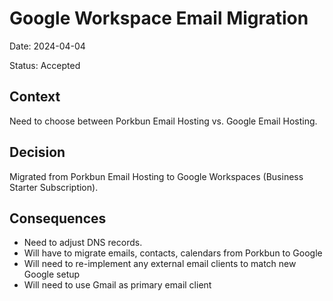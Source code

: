 # Google Workspace Email Migration

Date: 2024-04-04

Status: Accepted

## Context

Need to choose between Porkbun Email Hosting vs. Google Email Hosting.

## Decision

Migrated from Porkbun Email Hosting to Google Workspaces (Business Starter Subscription).

## Consequences

- Need to adjust DNS records.
- Will have to migrate emails, contacts, calendars from Porkbun to Google
- Will need to re-implement any external email clients to match new Google setup
- Will need to use Gmail as primary email client 

